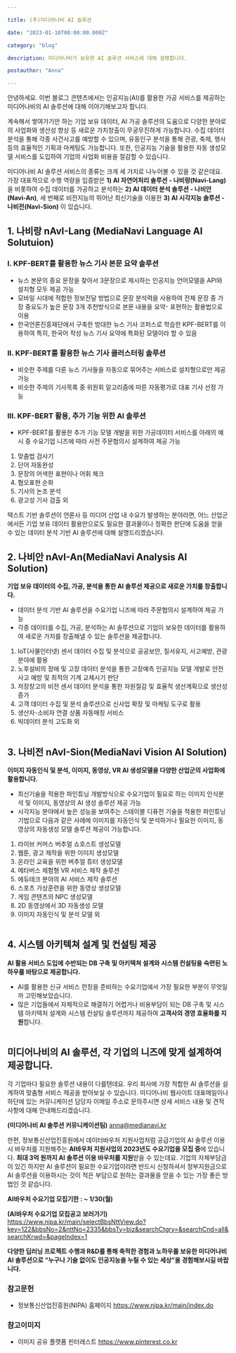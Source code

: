 ```yaml
---

title: (주)미디어나비 AI 솔루션 

date: "2023-01-10T00:00:00.000Z"

category: "blog"

description: 미디어나비가 보유한 AI 솔루션 서비스에 대해 설명합니다. 

postauthor: "Anna"

---
```

안녕하세요. 이번 블로그 콘텐츠에서는 인공지능(AI)를 활용한 가공 서비스를 제공하는 미디어나비의 AI 솔루션에 대해 이야기해보고자 합니다. 

계속해서 쌓여가기만 하는 기업 보유 데이터, AI 가공 솔루션의 도움으로 다양한 분야로의 사업화와 생산성 향상 등 새로운 가치창출이 무궁무진하게 가능합니다. 수집 데이터 분석을 통해 각종 사건사고를 예방할 수 있으며, 유동인구 분석을 통해 관광, 축제, 행사 등의 효율적인 기획과 마케팅도 가능합니다. 또한, 인공지능 기술을 활용한 자동 생성모델 서비스를 도입하여 기업의 사업화 비용을 절감할 수 있습니다. 

미디어나비 AI 솔루션 서비스의 종류는 크게 세 가지로 나누어볼 수 있을 것 같은데요. 가장 대표적으로 수행 역량을 입증받은 **1) AI 자연어처리 솔루션 - 나비랑(Navi-Lang)** 을 비롯하여 수집 데이터를 가공하고 분석하는 **2) AI 데이터 분석 솔루션 - 나비안(Navi-An)**, 세 번째로 비전지능의 뛰어난 최신기술을 이용한 **3) AI 시각지능 솔루션 - 나비전(Navi-Sion)** 이 있습니다. 

## **1. 나비랑 nAvI-Lang (MediaNavi Language AI Solutuion)**
### **I. KPF-BERT를 활용한 뉴스 기사 본문 요약 솔루션**
* 뉴스 본문의 중요 문장을 찾아서 3문장으로 제시하는 인공지능 언어모델을 API와 설치형 모두 제공 가능
* 모바일 시대에 적합한 정보전달 방법으로 문장 분석력을 사용하여 전체 문장 중 가장 중요도가 높은 문장 3개 추천방식으로 본문 내용을 요약⠂표현하는 활용법으로 이용
* 한국언론진흥재단에서 구축한 방대한 뉴스 기사 코퍼스로 학습한 KPF-BERT를 이용하여 특히, 한국어 작성 뉴스 기사 요약에 특화된 모델이라 할 수 있음

### **II. KPF-BERT를 활용한 뉴스 기사 클러스터링 솔루션**
* 비슷한 주제를 다룬 뉴스 기사들을 자동으로 묶어주는 서비스로 설치형으로만 제공 가능
* 비슷한 주제의 기사목록 중 위원회 알고리즘에 따른 자동평가로 대표 기사 선정 가능

### **III. KPF-BERT 활용, 추가 기능 위한 AI 솔루션** 
* KPF-BERT를 활용한 추가 기능 모델 개발을 위한 가공데이터 서비스를 아래의 예시 중 수요기업 니즈에 따라 사전 주문협의시 설계하여 제공 가능

1. 맞춤법 검사기 
2. 단어 자동완성 
3. 문장의 어색한 표현이나 어휘 체크 
4. 혐오표현 순화 
5. 기사의 논조 분석 
6. 광고성 기사 검출 외

텍스트 기반 솔루션이 언론사 등 미디어 산업 내 수요가 발생하는  분야라면, 어느 산업군에서든 기업 보유 데이터 활용만으로도 필요한 결과물이나 정확한 판단에 도움을 얻을 수 있는 데이터 분석 기반 AI 솔루션에 대해 설명드리겠습니다. 

## **2. 나비안 nAvI-An(MediaNavi Analysis AI Solution)**
**기업 보유 데이터의 수집, 가공, 분석을 통한 AI 솔루션 제공으로 새로운 가치를 창출합니다.**
* 데이터 분석 기반 AI 솔루션을 수요기업 니즈에 따라 주문협의시 설계하여 제공 가능
* 각종 데이터를 수집, 가공, 분석하는 AI 솔루션으로 기업이 보유한 데이터를 활용하여 새로운 가치를 창출해낼 수 있는 솔루션을 제공합니다.
1) IoT(사물인터넷) 센서 데이터 수집 및 분석으로 공공보안, 질서유지, 사고예방, 관광 분야에 활용  
2) 노후설비의 장애 및 고장 데이터 분석을 통한 고장예측 인공지능 모델 개발로 안전사고 예방 및 최적의 기계 교체시기 판단
3) 저장창고의 비전 센서 데이터 분석을 통한 자원절감 및 효율적 생산계획으로 생산성 증가
4) 고객 데이터 수집 및 분석 솔루션으로 신사업 확장 및 마케팅 도구로 활용 
5) 생산자-소비자 연결 상품 자동매칭 서비스 
6) 빅데이터 분석 고도화 외 

<figure>
<img src="./image01.jpg" alt=""/>
<figcaption></figcaption>
</figure>

## **3. 나비전 nAvI-Sion(MediaNavi Vision AI Solution)**
**이미지 자동인식 및 분석, 이미지, 동영상, VR AI 생성모델을 다양한 산업군의 사업화에 활용합니다.**
* 최신기술을 적용한 파인튜닝 개발방식으로 수요기업이 필요로 하는 이미지 인식분석 및 이미지, 동영상의 AI 생성 솔루션 제공 가능
* 시각지능 분야에서 높은 성능을 보여주는 스테이블 디퓨전 기술을 적용한 파인튜닝 기법으로 다음과 같은 사례에 이미지를 자동인식 및 분석하거나 필요한 이미지, 동영상의 자동생성 모델 솔루션 제공이 가능합니다.  
1) 라이브 커머스 버추얼 쇼호스트 생성모델
2) 웹툰, 광고 제작을 위한 이미지 생성모델
3) 온라인 교육을 위한 버추얼 튜터 생성모델
4) 메타버스 체험형 VR 서비스 제작 솔루션 
5) 에듀테크 분야의 AI 서비스 제작 솔루션 
6) 스포츠 가상훈련을 위한 동영상 생성모델
7) 게임 콘텐츠의 NPC 생성모델 
8) 2D 동영상에서 3D 자동생성 모델 
9) 이미지 자동인식 및 분석 모델 외 

<figure>
<img src="./image02.jpg" alt=""/>
<figcaption></figcaption>
</figure>

## **4. 시스템 아키텍쳐 설계 및 컨설팅 제공**
**AI 활용 서비스 도입에 수반되는 DB 구축 및 아키텍쳐 설계와 시스템 컨설팅을 숙련된 노하우를 바탕으로 제공합니다.** 
* AI를 활용한 신규 서비스 런칭을 준비하는 수요기업에서 가장 필요한 부분이 무엇일까 고민해보았습니다. 
* 많은 기업들에서 자체적으로 해결하기 어렵거나 비용부담이 되는 DB 구축 및 시스템 아키텍처 설계와 시스템 컨설팅 솔루션까지 제공하여 **고객사의 경영 효율화를 지원**합니다.  

<figure>
<img src="./image03.jpg" alt=""/>
<figcaption></figcaption>
</figure>

## **미디어나비의 AI 솔루션, 각 기업의 니즈에 맞게 설계하여 제공합니다.**
 각 기업마다 필요한 솔루션 내용이 다를텐데요. 우리 회사에 가장 적합한 AI 솔루션을 설계하여 맞춤형 서비스 제공을 받아보실 수 있습니다. 미디어나비 웹사이트 대표메일이나 하단에 있는 커뮤니케이션 담당자 이메일 주소로 문의주시면 상세 서비스 내용 및 견적사항에 대해 안내해드리겠습니다.

 **(미디어나비 AI 솔루션 커뮤니케이션팀)**
<anna@medianavi.kr>

한편, 정보통신산업진흥원에서 데이터바우처 지원사업처럼 공급기업의 AI 솔루션 이용시 바우처를 지원해주는 **AI바우처 지원사업의 2023년도 수요기업을 모집 중**에 있습니다. **최대 3억 원까지 AI 솔루션 이용 바우처를 지원**받을 수 있는데요. 기업의 자체부담금이 있긴 하지만 AI 솔루션이 필요한 수요기업이라면 반드시 신청하셔서 정부지원금으로 AI 솔루션을 이용하시는 것이 적은 부담으로 원하는 결과물을 얻을 수 있는 가장 좋은 방법인 것 같습니다. 

**AI바우처 수요기업 모집기한 : ~ 1/30(월)**


**(AI바우처 수요기업 모집공고 보러가기)**
<https://www.nipa.kr/main/selectBbsNttView.do?key=122&bbsNo=2&nttNo=2335&bbsTy=biz&searchCtgry=&searchCnd=all&searchKrwd=&pageIndex=1>


**다양한 딥러닝 프로젝트 수행과 R&D를 통해 축적한 경험과 노하우를 보유한 미디어나비 AI 솔루션으로 “누구나 기술 없이도 인공지능을 누릴 수 있는 세상”을 경험해보시길 바랍니다.**     
### 참고문헌
- 정보통신산업진흥원(NIPA) 홈페이지
<https://www.nipa.kr/main/index.do>

### 참고이미지 
- 이미지 공유 플랫폼 핀터레스트
<https://www.pinterest.co.kr>




